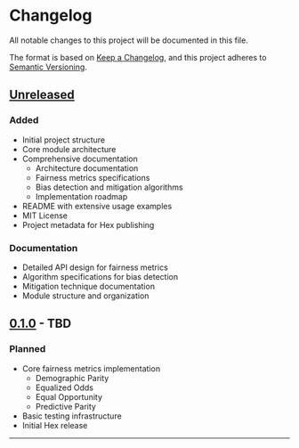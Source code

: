 # Changelog

All notable changes to this project will be documented in this file.

The format is based on [Keep a Changelog](https://keepachangelog.com/en/1.0.0/),
and this project adheres to [Semantic Versioning](https://semver.org/spec/v2.0.0.html).

## [Unreleased]

### Added
- Initial project structure
- Core module architecture
- Comprehensive documentation
  - Architecture documentation
  - Fairness metrics specifications
  - Bias detection and mitigation algorithms
  - Implementation roadmap
- README with extensive usage examples
- MIT License
- Project metadata for Hex publishing

### Documentation
- Detailed API design for fairness metrics
- Algorithm specifications for bias detection
- Mitigation technique documentation
- Module structure and organization

## [0.1.0] - TBD

### Planned
- Core fairness metrics implementation
  - Demographic Parity
  - Equalized Odds
  - Equal Opportunity
  - Predictive Parity
- Basic testing infrastructure
- Initial Hex release

---

[Unreleased]: https://github.com/North-Shore-AI/ExFairness/compare/v0.1.0...HEAD
[0.1.0]: https://github.com/North-Shore-AI/ExFairness/releases/tag/v0.1.0
